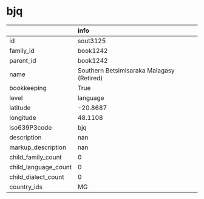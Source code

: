 # bjq
|                      | info                                      |
|:---------------------|:------------------------------------------|
| id                   | sout3125                                  |
| family_id            | book1242                                  |
| parent_id            | book1242                                  |
| name                 | Southern Betsimisaraka Malagasy (Retired) |
| bookkeeping          | True                                      |
| level                | language                                  |
| latitude             | -20.8687                                  |
| longitude            | 48.1108                                   |
| iso639P3code         | bjq                                       |
| description          | nan                                       |
| markup_description   | nan                                       |
| child_family_count   | 0                                         |
| child_language_count | 0                                         |
| child_dialect_count  | 0                                         |
| country_ids          | MG                                        |